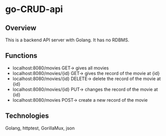 # go-CRUD-api

## Overview
This is a backend API server with Golang. It has no RDBMS.

## Functions
- localhost:8080/movies GET-> gives all movies
- localhost:8080/movies/{id} GET-> gives the record of the movie at {id}
- localhost:8080/movies/{id} DELETE-> delete the record of the movie at {id}
- localhost:8080/movies/{id} PUT-> changes the record of the movie at {id}
- localhost:8080/movies POST-> create a new record of the movie

## Technologies
Golang, httptest, GorillaMux, json
